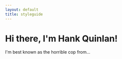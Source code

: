 ```yaml
---
layout: default
title: styleguide
---
```

# Hi there, I'm Hank Quinlan!

I'm best known as the horrible cop from... 

